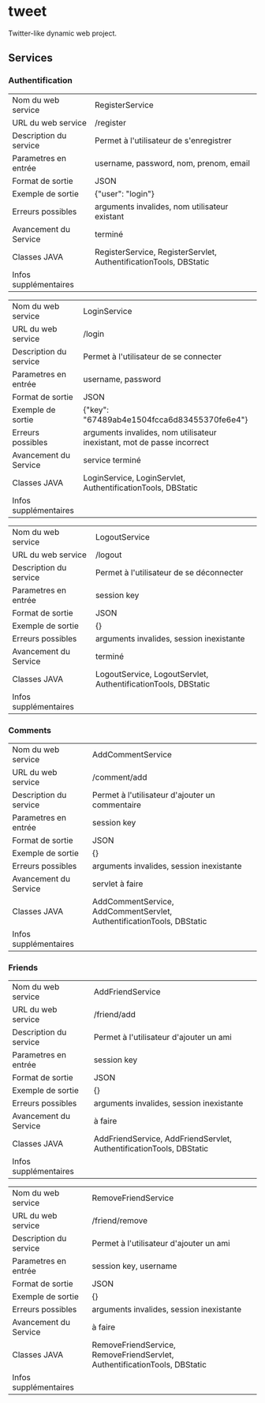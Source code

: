 # tweet
Twitter-like dynamic web project.

## Services

### Authentification

|   |   |
|---|---|
| Nom du web service | RegisterService |
| URL du web service | /register |
| Description du service | Permet à l'utilisateur de s'enregistrer |
| Parametres en entrée | username, password, nom, prenom, email |
| Format de sortie | JSON |
| Exemple de sortie | {"user": "login"} |
| Erreurs possibles | arguments invalides, nom utilisateur existant |
| Avancement du Service | terminé |
| Classes JAVA | RegisterService, RegisterServlet, AuthentificationTools, DBStatic |
| Infos supplémentaires | |


|   |   |
|---|---|
| Nom du web service | LoginService |
| URL du web service | /login |
| Description du service | Permet à l'utilisateur de se connecter |
| Parametres en entrée | username, password |
| Format de sortie | JSON |
| Exemple de sortie | {"key": "67489ab4e1504fcca6d83455370fe6e4"} |
| Erreurs possibles | arguments invalides, nom utilisateur inexistant, mot de passe incorrect |
| Avancement du Service | service terminé |
| Classes JAVA | LoginService, LoginServlet, AuthentificationTools, DBStatic |
| Infos supplémentaires | |


|   |   |
|---|---|
| Nom du web service | LogoutService |
| URL du web service | /logout |
| Description du service | Permet à l'utilisateur de se déconnecter |
| Parametres en entrée | session key |
| Format de sortie | JSON |
| Exemple de sortie | {} |
| Erreurs possibles | arguments invalides, session inexistante |
| Avancement du Service | terminé |
| Classes JAVA | LogoutService, LogoutServlet, AuthentificationTools, DBStatic |
| Infos supplémentaires | |


### Comments

|   |   |
|---|---|
| Nom du web service | AddCommentService |
| URL du web service | /comment/add |
| Description du service | Permet à l'utilisateur d'ajouter un commentaire |
| Parametres en entrée | session key |
| Format de sortie | JSON |
| Exemple de sortie | {} |
| Erreurs possibles | arguments invalides, session inexistante |
| Avancement du Service | servlet à faire |
| Classes JAVA | AddCommentService, AddCommentServlet, AuthentificationTools, DBStatic |
| Infos supplémentaires | |




### Friends

|   |   |
|---|---|
| Nom du web service | AddFriendService |
| URL du web service | /friend/add |
| Description du service | Permet à l'utilisateur d'ajouter un ami |
| Parametres en entrée | session key |
| Format de sortie | JSON |
| Exemple de sortie | {} |
| Erreurs possibles | arguments invalides, session inexistante |
| Avancement du Service | à faire |
| Classes JAVA | AddFriendService, AddFriendServlet, AuthentificationTools, DBStatic |
| Infos supplémentaires | |

|   |   |
|---|---|
| Nom du web service | RemoveFriendService |
| URL du web service | /friend/remove |
| Description du service | Permet à l'utilisateur d'ajouter un ami |
| Parametres en entrée | session key, username |
| Format de sortie | JSON |
| Exemple de sortie | {} |
| Erreurs possibles | arguments invalides, session inexistante |
| Avancement du Service | à faire |
| Classes JAVA | RemoveFriendService, RemoveFriendServlet, AuthentificationTools, DBStatic |
| Infos supplémentaires | |